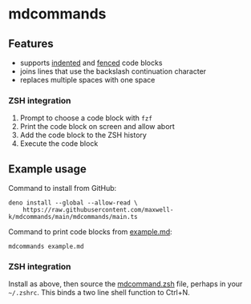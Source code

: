 # mdcommands

## Features

- supports [indented] and [fenced] code blocks
- joins lines that use the backslash continuation character
- replaces multiple spaces with one space

### ZSH integration

1. Prompt to choose a code block with `fzf`
2. Print the code block on screen and allow abort
3. Add the code block to the ZSH history
4. Execute the code block

[indented]: https://spec.commonmark.org/0.31.2/#indented-code-blocks
[fenced]: https://spec.commonmark.org/0.31.2/#fenced-code-blocks

## Example usage

Command to install from GitHub:

    deno install --global --allow-read \
        https://raw.githubusercontent.com/maxwell-k/mdcommands/main/mdcommands/main.ts

Command to print code blocks from [example.md](./example.md):

    mdcommands example.md

### ZSH integration

Install as above, then source the [mdcommand.zsh](./mdcommand.zsh) file, perhaps
in your `~/.zshrc`. This binds a two line shell function to Ctrl+N.

<!--
mdcommnds/README.md
Copyright Keith Maxwell
SPDX-License-Identifier: CC0-1.0
-->
